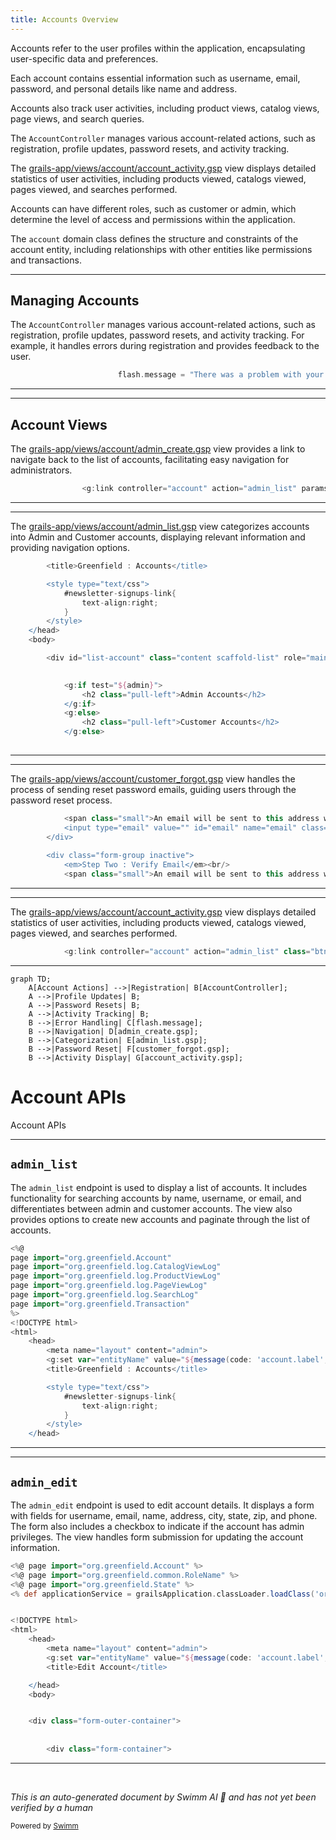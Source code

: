 ```yaml
---
title: Accounts Overview
---
```

Accounts refer to the user profiles within the application, encapsulating user-specific data and preferences.

Each account contains essential information such as username, email, password, and personal details like name and address.

Accounts also track user activities, including product views, catalog views, page views, and search queries.

The <SwmToken path="grails-app/controllers/greenfield/AccountController.groovy" pos="44:2:2" line-data="class AccountController {">`AccountController`</SwmToken> manages various account-related actions, such as registration, profile updates, password resets, and activity tracking.

The <SwmPath>[grails-app/views/account/account_activity.gsp](grails-app/views/account/account_activity.gsp)</SwmPath> view displays detailed statistics of user activities, including products viewed, catalogs viewed, pages viewed, and searches performed.

Accounts can have different roles, such as customer or admin, which determine the level of access and permissions within the application.

The <SwmToken path="grails-app/views/account/admin_create.gsp" pos="20:9:9" line-data="				&lt;g:link controller=&quot;account&quot; action=&quot;admin_list&quot; params=&quot;[admin:false]&quot;class=&quot;btn btn-default pull-right&quot;&gt;Back to Accounts&lt;/g:link&gt;">`account`</SwmToken> domain class defines the structure and constraints of the account entity, including relationships with other entities like permissions and transactions.

<SwmSnippet path="/grails-app/controllers/greenfield/AccountController.groovy" line="601">

---

## Managing Accounts

The <SwmToken path="grails-app/controllers/greenfield/AccountController.groovy" pos="44:2:2" line-data="class AccountController {">`AccountController`</SwmToken> manages various account-related actions, such as registration, profile updates, password resets, and activity tracking. For example, it handles errors during registration and provides feedback to the user.

```groovy
						flash.message = "There was a problem with your registration, please try again or contact the support. Username may be in use."
```

---

</SwmSnippet>

<SwmSnippet path="/grails-app/views/account/admin_create.gsp" line="20">

---

## Account Views

The <SwmPath>[grails-app/views/account/admin_create.gsp](grails-app/views/account/admin_create.gsp)</SwmPath> view provides a link to navigate back to the list of accounts, facilitating easy navigation for administrators.

```groovy server pages
				<g:link controller="account" action="admin_list" params="[admin:false]"class="btn btn-default pull-right">Back to Accounts</g:link>
```

---

</SwmSnippet>

<SwmSnippet path="/grails-app/views/account/admin_list.gsp" line="15">

---

The <SwmPath>[grails-app/views/account/admin_list.gsp](grails-app/views/account/admin_list.gsp)</SwmPath> view categorizes accounts into Admin and Customer accounts, displaying relevant information and providing navigation options.

```groovy server pages
		<title>Greenfield : Accounts</title>

		<style type="text/css">
			#newsletter-signups-link{
				text-align:right;
			}
		</style>
	</head>
	<body>

		<div id="list-account" class="content scaffold-list" role="main">
		

			<g:if test="${admin}">
				<h2 class="pull-left">Admin Accounts</h2>
			</g:if>
			<g:else>
				<h2 class="pull-left">Customer Accounts</h2>
			</g:else>
			

```

---

</SwmSnippet>

<SwmSnippet path="/grails-app/views/account/customer_forgot.gsp" line="47">

---

The <SwmPath>[grails-app/views/account/customer_forgot.gsp](grails-app/views/account/customer_forgot.gsp)</SwmPath> view handles the process of sending reset password emails, guiding users through the password reset process.

```groovy server pages
			<span class="small">An email will be sent to this address with instructions on how to continue reset process</span>
			<input type="email" value="" id="email" name="email" class="form-control" style="width:250px;"/>
		</div>
		
		<div class="form-group inactive">
			<em>Step Two : Verify Email</em><br/>
			<span class="small">An email will be sent to this address with instructions on how to continue reset process</span>
```

---

</SwmSnippet>

<SwmSnippet path="/grails-app/views/account/account_activity.gsp" line="34">

---

The <SwmPath>[grails-app/views/account/account_activity.gsp](grails-app/views/account/account_activity.gsp)</SwmPath> view displays detailed statistics of user activities, including products viewed, catalogs viewed, pages viewed, and searches performed.

```groovy server pages
			<g:link controller="account" action="admin_list" class="btn btn-default pull-right" name="Back to Accounts">Back to Accounts</g:link>
```

---

</SwmSnippet>

```mermaid
graph TD;
    A[Account Actions] -->|Registration| B[AccountController];
    A -->|Profile Updates| B;
    A -->|Password Resets| B;
    A -->|Activity Tracking| B;
    B -->|Error Handling| C[flash.message];
    B -->|Navigation| D[admin_create.gsp];
    B -->|Categorization| E[admin_list.gsp];
    B -->|Password Reset| F[customer_forgot.gsp];
    B -->|Activity Display| G[account_activity.gsp];
```

# Account APIs

Account APIs

<SwmSnippet path="/grails-app/views/account/admin_list.gsp" line="2">

---

## <SwmToken path="grails-app/views/account/admin_create.gsp" pos="20:15:15" line-data="				&lt;g:link controller=&quot;account&quot; action=&quot;admin_list&quot; params=&quot;[admin:false]&quot;class=&quot;btn btn-default pull-right&quot;&gt;Back to Accounts&lt;/g:link&gt;">`admin_list`</SwmToken>

The <SwmToken path="grails-app/views/account/admin_create.gsp" pos="20:15:15" line-data="				&lt;g:link controller=&quot;account&quot; action=&quot;admin_list&quot; params=&quot;[admin:false]&quot;class=&quot;btn btn-default pull-right&quot;&gt;Back to Accounts&lt;/g:link&gt;">`admin_list`</SwmToken> endpoint is used to display a list of accounts. It includes functionality for searching accounts by name, username, or email, and differentiates between admin and customer accounts. The view also provides options to create new accounts and paginate through the list of accounts.

```groovy server pages
<%@ 
page import="org.greenfield.Account" 
page import="org.greenfield.log.CatalogViewLog"
page import="org.greenfield.log.ProductViewLog"
page import="org.greenfield.log.PageViewLog"
page import="org.greenfield.log.SearchLog"
page import="org.greenfield.Transaction"
%>
<!DOCTYPE html>
<html>
	<head>
		<meta name="layout" content="admin">
		<g:set var="entityName" value="${message(code: 'account.label', default: 'Account')}" />
		<title>Greenfield : Accounts</title>

		<style type="text/css">
			#newsletter-signups-link{
				text-align:right;
			}
		</style>
	</head>
```

---

</SwmSnippet>

<SwmSnippet path="/grails-app/views/account/admin_edit.gsp" line="1">

---

## <SwmToken path="grails-app/controllers/greenfield/AccountController.groovy" pos="707:3:3" line-data="	def admin_edit(Long id){">`admin_edit`</SwmToken>

The <SwmToken path="grails-app/controllers/greenfield/AccountController.groovy" pos="707:3:3" line-data="	def admin_edit(Long id){">`admin_edit`</SwmToken> endpoint is used to edit account details. It displays a form with fields for username, email, name, address, city, state, zip, and phone. The form also includes a checkbox to indicate if the account has admin privileges. The view handles form submission for updating the account information.

```groovy server pages
<%@ page import="org.greenfield.Account" %>
<%@ page import="org.greenfield.common.RoleName" %>
<%@ page import="org.greenfield.State" %>
<% def applicationService = grailsApplication.classLoader.loadClass('org.greenfield.ApplicationService').newInstance()%>


<!DOCTYPE html>
<html>
	<head>
		<meta name="layout" content="admin">
		<g:set var="entityName" value="${message(code: 'account.label', default: 'Account')}" />
		<title>Edit Account</title>

	</head>
	<body>


	<div class="form-outer-container">
	
	
		<div class="form-container">
```

---

</SwmSnippet>

&nbsp;

*This is an auto-generated document by Swimm AI 🌊 and has not yet been verified by a human*

<SwmMeta version="3.0.0" repo-id="Z2l0aHViJTNBJTNBZ3JlZW5maWVsZC1lY29tbWVyY2UlM0ElM0FTd2ltbS1EZW1v" repo-name="greenfield-ecommerce" doc-type="overview"><sup>Powered by [Swimm](https://app.swimm.io/)</sup></SwmMeta>
